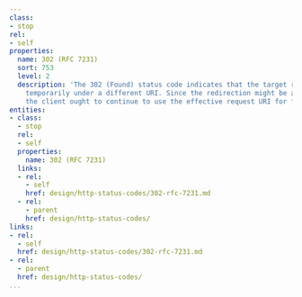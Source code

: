 ```yaml
---
class:
- stop
rel:
- self
properties:
  name: 302 (RFC 7231)
  sort: 753
  level: 2
  description: 'The 302 (Found) status code indicates that the target resource resides
    temporarily under a different URI. Since the redirection might be altered on occasion,
    the client ought to continue to use the effective request URI for future requests. '
entities:
- class:
  - stop
  rel:
  - self
  properties:
    name: 302 (RFC 7231)
  links:
  - rel:
    - self
    href: design/http-status-codes/302-rfc-7231.md
  - rel:
    - parent
    href: design/http-status-codes/
links:
- rel:
  - self
  href: design/http-status-codes/302-rfc-7231.md
- rel:
  - parent
  href: design/http-status-codes/
...
```

